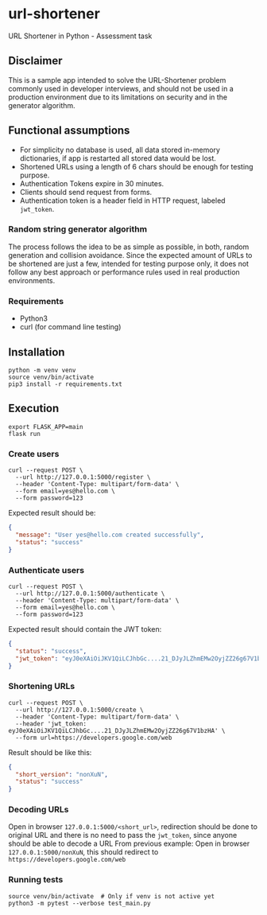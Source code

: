 # url-shortener

URL Shortener in Python - Assessment task

## Disclaimer

This is a sample app intended to solve the URL-Shortener problem commonly used in developer interviews, and should not
be used in a production environment due to its limitations on security and in the generator algorithm.

## Functional assumptions

* For simplicity no database is used, all data stored in-memory dictionaries, if app is restarted all stored data would
  be lost.
* Shortened URLs using a length of 6 chars should be enough for testing purpose. 
* Authentication Tokens expire in 30 minutes.
* Clients should send request from forms.
* Authentication token is a header field in HTTP request, labeled `jwt_token`.

### Random string generator algorithm

The process follows the idea to be as simple as possible, in both, random generation and collision avoidance. Since the
expected amount of URLs to be shortened are just a few, intended for testing purpose only, it does not follow any best
approach or performance rules used in real production environments.

### Requirements

* Python3
* curl (for command line testing)

## Installation

```shell
python -m venv venv
source venv/bin/activate
pip3 install -r requirements.txt
```

## Execution

```shell
export FLASK_APP=main
flask run
```

### Create users

```shell
curl --request POST \
  --url http://127.0.0.1:5000/register \
  --header 'Content-Type: multipart/form-data' \
  --form email=yes@hello.com \
  --form password=123
```

Expected result should be:

```json
{
  "message": "User yes@hello.com created successfully",
  "status": "success"
}
```

### Authenticate users

```shell
curl --request POST \
  --url http://127.0.0.1:5000/authenticate \
  --header 'Content-Type: multipart/form-data' \
  --form email=yes@hello.com \
  --form password=123
```

Expected result should contain the JWT token:

```json
{
  "status": "success",
  "jwt_token": "eyJ0eXAiOiJKV1QiLCJhbGc....21_DJyJLZhmEMw2OyjZZ26g67V1bzHA"
}
```

### Shortening URLs

```shell
curl --request POST \
  --url http://127.0.0.1:5000/create \
  --header 'Content-Type: multipart/form-data' \
  --header 'jwt_token: eyJ0eXAiOiJKV1QiLCJhbGc....21_DJyJLZhmEMw2OyjZZ26g67V1bzHA' \
  --form url=https://developers.google.com/web
```

Result should be like this:

```json
{
  "short_version": "nonXuN",
  "status": "success"
}
```

### Decoding URLs

Open in browser `127.0.0.1:5000/<short_url>`, redirection should be done to original URL and there is no need to pass the `jwt_token`, since anyone should be able to decode a URL
From previous example: Open in browser `127.0.0.1:5000/nonXuN`, this should redirect to `https://developers.google.com/web`

### Running tests

```shell
source venv/bin/activate  # Only if venv is not active yet
python3 -m pytest --verbose test_main.py
```
